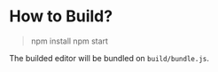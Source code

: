 # How to Build?

> npm install
> npm start

The builded editor will be bundled on `build/bundle.js`.